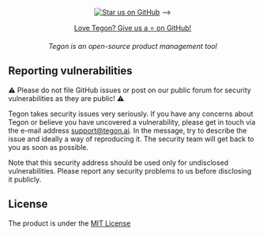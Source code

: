 <div align="center">

[![Star us on GitHub](https://img.shields.io/github/stars/tegonhq/poozle?color=FFD700&label=Stars&logo=Github)](https://github.com/tegonhq/tegon) -->

[Love Tegon? Give us a ⭐ on GitHub!](https://github.com/tegonhq/tegon)

</div>

<p align="center">
    <em>Tegon is an open-source product management tool
</em>
</p>

## Reporting vulnerabilities

⚠️ Please do not file GitHub issues or post on our public forum for security vulnerabilities as they are public! ⚠️

Tegon takes security issues very seriously. If you have any concerns about Tegon or believe you have uncovered a vulnerability, please get in touch via the e-mail address support@tegon.ai. In the message, try to describe the issue and ideally a way of reproducing it. The security team will get back to you as soon as possible.

Note that this security address should be used only for undisclosed vulnerabilities. Please report any security problems to us before disclosing it publicly.

## License

The product is under the [MIT License](https://github.com/tegonhq/tegon/blob/main/LICENSE.md)

